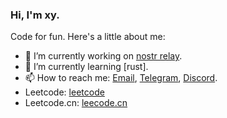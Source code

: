 ### Hi, I'm xy.

Code for fun. Here's a little about me:

- 🔭 I’m currently working on [nostr relay](https://github.com/kasugamirai/rust-nostr-server).
- 🌱 I’m currently learning [rust].
- 📫 How to reach me: [Email](xyzmhx@gmail.com), [Telegram](https://t.me/okuzorakohaku), [Discord](https://discord.gg/Tjcc6G9K8Q).
- Leetcode: [leetcode](https://leetcode.com/xy01/)
- Leetcode.cn: [leecode.cn](https://leetcode.cn/u/abenana/)

